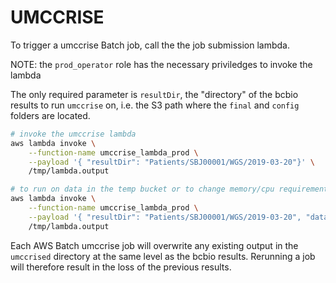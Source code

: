 # UMCCRISE

To trigger a umccrise Batch job, call the the job submission lambda.

NOTE: the `prod_operator` role has the necessary priviledges to invoke the lambda

The only required parameter is `resultDir`, the "directory" of the bcbio results to run `umccrise` on, i.e. the S3 path where the `final` and `config` folders are located.
```bash
# invoke the umccrise lambda
aws lambda invoke \
    --function-name umccrise_lambda_prod \
    --payload '{ "resultDir": "Patients/SBJ00001/WGS/2019-03-20"}' \
    /tmp/lambda.output

# to run on data in the temp bucket or to change memory/cpu requirements
aws lambda invoke \
    --function-name umccrise_lambda_prod \
    --payload '{ "resultDir": "Patients/SBJ00001/WGS/2019-03-20", "dataBucket": "umccr-temp", "memory": "50000", "vcpus": "16"}' \
    /tmp/lambda.output
```

Each AWS Batch umccrise job will overwrite any existing output in the `umccrised` directory at the same level as the bcbio results. Rerunning a job will therefore result in the loss of the previous results.
